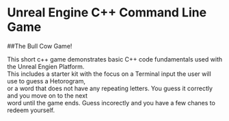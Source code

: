 # Unreal Engine C++ Command Line Game

##The Bull Cow Game!

This short c++ game demonstrates basic C++ code fundamentals used with the Unreal Engien Platform.  
This includes a starter kit with the focus on a Terminal input the user will use to guess a Hetorogram,  
or a word that does not have any repeating letters. You guess it correctly and you move on to the next  
word until the game ends. Guess incorectly and you have a few chanes to redeem yourself. 